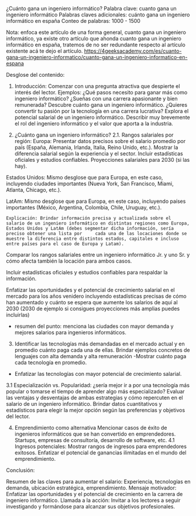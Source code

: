 ¿Cuánto gana un ingeniero informático?
Palabra clave: cuanto gana un ingeniero informático
Palabras claves adicionales:  cuánto gana un ingeniero informático en españa 
Conteo de palabras: 1000 - 1500

Nota: enfoca este artículo de una forma general, cuanto gana un ingeniero informático, ya  existe otro artículo que ahonda cuanto gana un ingeniero informático en españa, tratemos de no ser redundante  respecto  al artículo existente acá te dejo el artículo. 
https://4geeksacademy.com/es/cuanto-gana-un-ingeniero-informatico/cuanto-gana-un-ingeniero-informatico-en-espana


Desglose del contenido:

1. Introducción:
Comenzar con una pregunta atractiva que despierte el interés del lector.
Ejemplos:
¿Qué pasos necesito para ganar más como ingeniero informático?
¿Sueñas con una carrera apasionante y bien remunerada? Descubre cuánto gana un ingeniero informático.
¿Quieres convertir tu pasión por la tecnología en una carrera lucrativa? Explora el potencial salarial de un ingeniero informático.
 Describir muy brevemente el rol del ingeniero informático y el valor que aporta a la industria.

2. ¿Cuánto gana un ingeniero informático?
  2.1. Rangos salariales por región:
Europa:
Presentar datos precisos sobre el salario promedio por país (España, Alemania, Irlanda, Italia, Reino Unido, etc.).
Mostrar la diferencia salarial según la experiencia y el sector.
Incluir estadísticas oficiales y estudios confiables.
Proyecciones salariales para 2030 (si las hay).

Estados Unidos:
Mismo desglose que para Europa, en este caso, incluyendo ciudades importantes (Nueva York, San Francisco, Miami, Atlanta, Chicago, etc.).

LatAm:
Mismo desglose que para Europa, en este caso, incluyendo países importantes (México, Argentina, Colombia, Chile, Uruguay, etc.).

    Explicación: Brindar información precisa y actualizada sobre el salario de un ingeniero informático en distintas regiones como Europa, Estados Unidos y LatAm (debes segmentar dicha información, sería preciso obtener una lista por     cada una de las locaciones donde se muestre la diferencia entre distintos estados, capitales e incluso entre países para el caso de Europa y Latam).

Comparar los rangos salariales entre un ingeniero informático Jr. y uno Sr. y cómo afecta también la locación para ambos casos. 

Incluir estadísticas oficiales y estudios confiables para respaldar la información.

Enfatizar las oportunidades y el potencial de crecimiento salarial en el mercado para los años venidero incluyendo estadísticas precisas de cómo han aumentado  y cuánto se espera que aumente los salarios de aquí al 2030 (2030 de ejemplo si consigues proyecciones más amplias puedes incluirlas)

- resumen del punto: menciona las ciudades con mayor demanda y mejores salarios para ingenieros informáticos. 


3. Identificar las tecnologías más demandadas en el mercado actual y en promedio cuánto paga cada una de ellas. 
Brindar ejemplos concretos de lenguajes con alta demanda y alta remuneración
-Mostrar cuánto paga cada tecnología en promedio.
- Enfatizar las tecnologías con mayor potencial de crecimiento salarial.

3.1 Especialización vs. Popularidad:
¿sería mejor ir a por una tecnología más popular o tomarse el tiempo de aprender algo más especializado?
Evaluar las ventajas y desventajas de ambas estrategias y cómo repercuten en el salario de un ingeniero informático.
Brindar datos cuantitativos  y estadísticos para elegir la mejor opción según las preferencias y objetivos del lector.

4.  Emprendimiento como alternativa
  Mencionar casos de éxito de ingenieros informáticos que se han convertido en emprendedores.
  Startups, empresas de consultoría, desarrollo de software, etc.
  4.1 Ingresos potenciales:
  Mostrar rangos de ingresos para emprendedores exitosos.
  Enfatizar el potencial de ganancias ilimitadas en el mundo del emprendimiento.

Conclusión:

Resumen de las claves para aumentar el salario:
  Experiencia, tecnologías en demanda, ubicación estratégica, emprendimiento.
Mensaje motivador:
  Enfatizar las oportunidades y el potencial de crecimiento en la carrera de ingeniero informático.
Llamada a la acción:
  Invitar a los lectores a seguir investigando y formándose para alcanzar sus objetivos profesionales.
